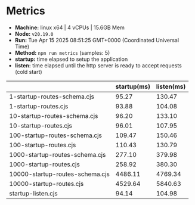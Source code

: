 # Metrics
* __Machine:__ linux x64 | 4 vCPUs | 15.6GB Mem
* __Node:__ `v20.19.0`
* __Run:__ Tue Apr 15 2025 08:51:25 GMT+0000 (Coordinated Universal Time)
* __Method:__ `npm run metrics` (samples: 5)
* __startup:__ time elapsed to setup the application
* __listen:__ time elapsed until the http server is ready to accept requests (cold start)

| | startup(ms) | listen(ms) |
|-| -       | -      |
| 1-startup-routes-schema.cjs | 95.27 | 130.47 |
| 1-startup-routes.cjs | 93.88 | 104.08 |
| 10-startup-routes-schema.cjs | 96.20 | 133.10 |
| 10-startup-routes.cjs | 96.01 | 107.95 |
| 100-startup-routes-schema.cjs | 109.47 | 150.46 |
| 100-startup-routes.cjs | 110.43 | 130.79 |
| 1000-startup-routes-schema.cjs | 277.10 | 379.98 |
| 1000-startup-routes.cjs | 258.92 | 380.30 |
| 10000-startup-routes-schema.cjs | 4486.11 | 4769.34 |
| 10000-startup-routes.cjs | 4529.64 | 5840.63 |
| startup-listen.cjs | 94.14 | 104.98 |
